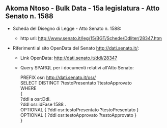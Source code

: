 ## Akoma Ntoso - Bulk Data - 15a legislatura - Atto Senato n. 1588 ##

* Scheda del Disegno di Legge - Atto Senato n. 1588:
	* http url: http://www.senato.it/leg/15/BGT/Schede/Ddliter/28347.htm

* Riferimenti al sito OpenData del Senato http://dati.senato.it/:
	* Link OpenData: http://dati.senato.it/ddl/28347
	* Query SPARQL per i documenti relativi all'Atto Senato:

        PREFIX osr: <http://dati.senato.it/osr/>  
		SELECT DISTINCT ?testoPresentato ?testoApprovato  
		WHERE  
		{  
		    ?ddl a osr:Ddl.  
		    ?ddl osr:idFase 1588 .  
		    OPTIONAL { ?ddl osr:testoPresentato ?testoPresentato }  
		    OPTIONAL { ?ddl osr:testoApprovato ?testoApprovato }  
		}
		
